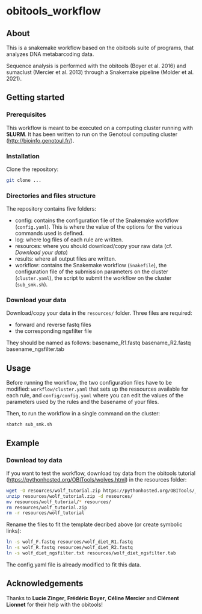 # obitools_workflow

## About

This is a snakemake workflow based on the obitools suite of programs, that analyzes DNA metabarcoding data.

Sequence analysis is performed with the obitools (Boyer et al. 2016) and sumaclust (Mercier et al. 2013) through a Snakemake pipeline (Molder et al. 2021).

## Getting started

### Prerequisites

This workflow is meant to be executed on a computing cluster running with **SLURM**. It has been written to run on the Genotoul computing cluster (http://bioinfo.genotoul.fr/).

### Installation

Clone the repository:
```sh
git clone ...
```
### Directories and files structure

The repository contains five folders:
- config: contains the configuration file of the Snakemake workflow (`config.yaml`). This is where the value of the options for the various commands used is defined.
- log: where log files of each rule are written.
- resources: where you should download/copy your raw data (cf. _Download your data_)
- results: where all output files are written.
- workflow: contains the Snakemake workflow (`Snakefile`), the configuration file of the submission parameters on the cluster (`cluster.yaml`), the script to submit the workflow on the cluster (`sub_smk.sh`). 

### Download your data

Download/copy your data in the `resources/` folder. Three files are required:
- forward and reverse fastq files
- the corresponding ngsfilter file

They should be named as follows:
basename_R1.fastq
basename_R2.fastq
basename_ngsfilter.tab

## Usage

Before running the workflow, the two configuration files have to be modified: `workflow/cluster.yaml` that sets up the ressources available for each rule, and `config/config.yaml` where you can edit the values of the parameters used by the rules and the basename of your files.

Then, to run the workflow in a single command on the cluster:

```
sbatch sub_smk.sh
```

## Example

### Download toy data

If you want to test the workflow, download toy data from the obitools tutorial (https://pythonhosted.org/OBITools/wolves.html) in the resources folder:
```sh
wget -O resources/wolf_tutorial.zip https://pythonhosted.org/OBITools/_downloads/wolf_tutorial.zip
unzip resources/wolf_tutorial.zip -d resources/
mv resources/wolf_tutorial/* resources/
rm resources/wolf_tutorial.zip
rm -r resources/wolf_tutorial
```
Rename the files to fit the template decribed above (or create symbolic links):
```sh
ln -s wolf_F.fastq resources/wolf_diet_R1.fastq
ln -s wolf_R.fastq resources/wolf_diet_R2.fastq
ln -s wolf_diet_ngsfilter.txt resources/wolf_diet_ngsfilter.tab
```

The config.yaml file is already modified to fit this data.

## Acknowledgements

Thanks to **Lucie Zinger**, **Frédéric Boyer**, **Céline Mercier** and **Clément Lionnet** for their help with the obitools!
